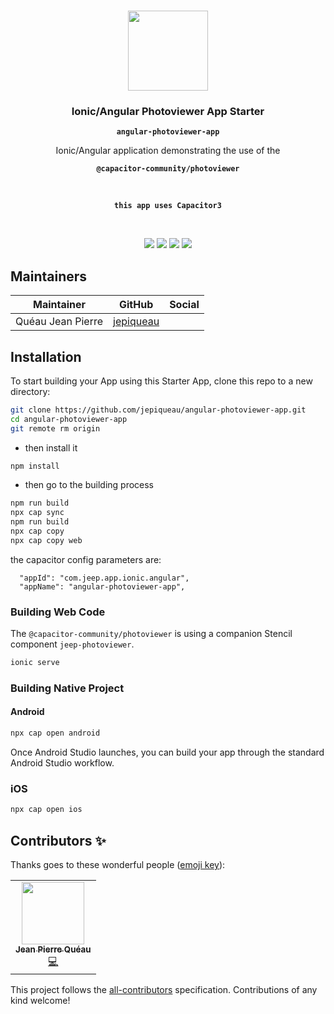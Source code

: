 <p align="center"><br><img src="https://avatars3.githubusercontent.com/u/16580653?v=4" width="128" height="128" /></p>

<h3 align="center">Ionic/Angular Photoviewer App Starter</h3>
<p align="center"><strong><code>angular-photoviewer-app</code></strong></p>
<p align="center">Ionic/Angular application demonstrating the use of the</p>
<p align="center"><strong><code>@capacitor-community/photoviewer</code></strong></p>
<br>
<p align="center"><strong><code>this app uses Capacitor3</code></strong></p>
<br>
<p align="center">
  <img src="https://img.shields.io/maintenance/yes/2021?style=flat-square" />
  <a href="https://github.com/jepiqueau/angular-photoviewer-app"><img src="https://img.shields.io/github/license/jepiqueau/angular-photoviewer-app?style=flat-square" /></a>
  <a href="https://github.com/jepiqueau/angular-photoviewer-app"><img src="https://img.shields.io/github/package-json/v/jepiqueau/angular-photoviewer-app/master?style=flat-square" /></a>
<!-- ALL-CONTRIBUTORS-BADGE:START - Do not remove or modify this section -->
<a href="#contributors-"><img src="https://img.shields.io/badge/all%20contributors-1-orange?style=flat-square" /></a>
<!-- ALL-CONTRIBUTORS-BADGE:END -->
</p>

## Maintainers

| Maintainer        | GitHub                                    | Social |
| ----------------- | ----------------------------------------- | ------ |
| Quéau Jean Pierre | [jepiqueau](https://github.com/jepiqueau) |        |


## Installation

To start building your App using this Starter App, clone this repo to a new directory:

```bash
git clone https://github.com/jepiqueau/angular-photoviewer-app.git 
cd angular-photoviewer-app
git remote rm origin
```

 - then install it

```bash
npm install
```

 - then go to the building process

```bash
npm run build
npx cap sync
npm run build
npx cap copy
npx cap copy web
```

the capacitor config parameters are:

```
  "appId": "com.jeep.app.ionic.angular",
  "appName": "angular-photoviewer-app",
```

### Building Web Code

The `@capacitor-community/photoviewer` is using a companion Stencil component `jeep-photoviewer`.


```bash
ionic serve
```

### Building Native Project


#### Android

```bash
npx cap open android
```
Once Android Studio launches, you can build your app through the standard Android Studio workflow.

### iOS

```bash
npx cap open ios
```



## Contributors ✨

Thanks goes to these wonderful people ([emoji key](https://allcontributors.org/docs/en/emoji-key)):

<!-- ALL-CONTRIBUTORS-LIST:START - Do not remove or modify this section -->
<!-- prettier-ignore-start -->
<!-- markdownlint-disable -->
<table>
  <tr>
    <td align="center"><a href="https://github.com/jepiqueau"><img src="https://avatars3.githubusercontent.com/u/16580653?v=4" width="100px;" alt=""/><br /><sub><b>Jean Pierre Quéau</b></sub></a><br /><a href="https://github.com/jepiqueau/angular-photoviewer-app/commits?author=jepiqueau" title="Code">💻</a></td>
  </tr>
</table>

<!-- markdownlint-enable -->
<!-- prettier-ignore-end -->

<!-- ALL-CONTRIBUTORS-LIST:END -->

This project follows the [all-contributors](https://github.com/all-contributors/all-contributors) specification. Contributions of any kind welcome!
